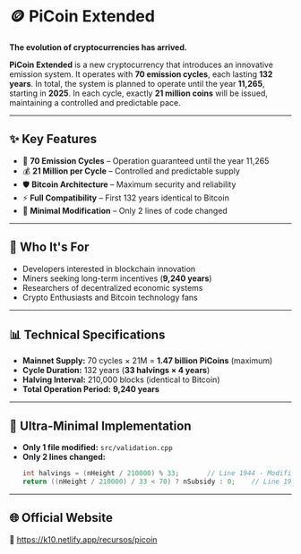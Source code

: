 # 🪙 PiCoin Extended

**The evolution of cryptocurrencies has arrived.**

**PiCoin Extended** is a new cryptocurrency that introduces an innovative emission system. It operates with **70 emission cycles**, each lasting **132 years**. In total, the system is planned to operate until the year **11,265**, starting in **2025**. In each cycle, exactly **21 million coins** will be issued, maintaining a controlled and predictable pace.

---

## ✨ Key Features

- 🔄 **70 Emission Cycles** – Operation guaranteed until the year 11,265  
- 💰 **21 Million per Cycle** – Controlled and predictable supply  
- 🛡️ **Bitcoin Architecture** – Maximum security and reliability  
- ⚡ **Full Compatibility** – First 132 years identical to Bitcoin  
- 🔧 **Minimal Modification** – Only 2 lines of code changed  

---

## 🎯 Who It's For

- Developers interested in blockchain innovation  
- Miners seeking long-term incentives (**9,240 years**)  
- Researchers of decentralized economic systems  
- Crypto Enthusiasts and Bitcoin technology fans  

---

## 📊 Technical Specifications

- **Mainnet Supply:** 70 cycles × 21M = **1.47 billion PiCoins** (maximum)  
- **Cycle Duration:** 132 years (**33 halvings × 4 years**)  
- **Halving Interval:** 210,000 blocks (identical to Bitcoin)  
- **Total Operation Period:** **9,240 years**

---

## 🔧 Ultra-Minimal Implementation

- **Only 1 file modified:** `src/validation.cpp`  
- **Only 2 lines changed:**
  ```cpp
  int halvings = (nHeight / 210000) % 33;       // Line 1944 - Modified
  return ((nHeight / 210000) / 33 < 70) ? nSubsidy : 0;    // Line 1952 - Modified
---
## 🌐 Official Website

🔗 https://k10.netlify.app/recursos/picoin
